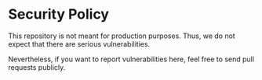 # Security Policy

This repository is not meant for production purposes. Thus, we do not expect that there are serious vulnerabilities.

Nevertheless, if you want to report vulnerabilities here, feel free to send pull requests publicly.
